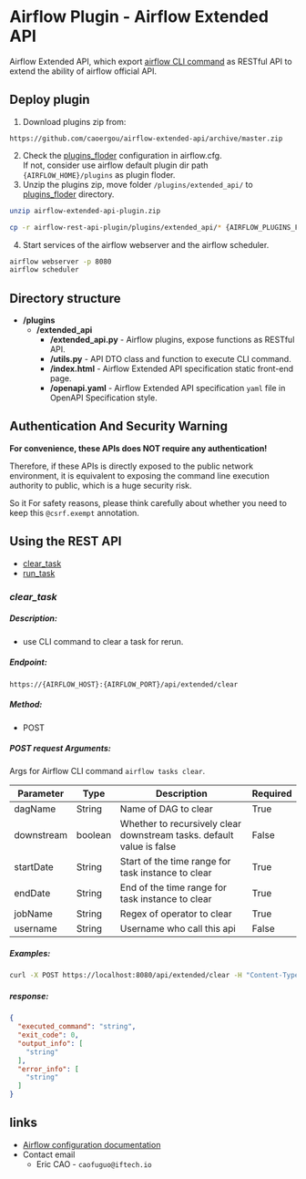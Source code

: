 # Airflow Plugin - Airflow Extended API

Airflow Extended API, which
export [airflow CLI command](https://airflow.apache.org/docs/apache-airflow/2.0.2/cli-and-env-variables-ref.html) as
RESTful API to extend the ability of airflow official API.

## Deploy plugin

1. Download plugins zip from:

```url
https://github.com/caoergou/airflow-extended-api/archive/master.zip
```

2. Check the [plugins_floder](http://airflow.apache.org/docs/2.0.2/configurations-ref.html#plugins-folder)
   configuration in airflow.cfg.    
   If not, consider use airflow default plugin dir path `{AIRFLOW_HOME}/plugins` as plugin floder.
3. Unzip the plugins zip, move folder `/plugins/extended_api/`
   to [plugins_floder](http://airflow.apache.org/docs/2.0.2/configurations-ref.html#plugins-folder) directory.

```bash
unzip airflow-extended-api-plugin.zip

cp -r airflow-rest-api-plugin/plugins/extended_api/* {AIRFLOW_PLUGINS_FOLDER}
```

4. Start services of the airflow webserver and the airflow scheduler.

```bash
airflow webserver -p 8080
airflow scheduler
```

## Directory structure

- **/plugins**
    - **/extended_api**
        - **/extended_api.py** - Airflow plugins, expose functions as RESTful API.
        - **/utils.py** - API DTO class and function to execute CLI command.
        - **/index.html** - Airflow Extended API specification static front-end page.
        - **/openapi.yaml** - Airflow Extended API specification `yaml` file in OpenAPI Specification style.

## Authentication And Security Warning

**For convenience, these APIs does NOT require any authentication!**

Therefore, if these APIs is directly exposed to the public network environment, it is equivalent to exposing the command
line execution authority to public, which is a huge security risk.

So it For safety reasons, please think carefully about whether you need to keep this `@csrf.exempt` annotation.

## Using the REST API

- [clear_task](#clear_task)
- [run_task](#run_task)

### ***<span id="clear_task">clear_task</span>***

##### Description:

- use CLI command to clear a task for rerun.

##### Endpoint:

```text
https://{AIRFLOW_HOST}:{AIRFLOW_PORT}/api/extended/clear
```

##### Method:

- POST

##### POST request Arguments:

Args for Airflow CLI command `airflow tasks clear`.

| Parameter  | Type               | Description                                                           | Required |
|------------|--------------------|-----------------------------------------------------------------------|----------|
| dagName    | String             | Name of DAG to clear                                                  | True     |
| downstream | boolean            | Whether to recursively clear downstream tasks. default value is false | False    |
| startDate  | <date-time> String | Start of the time range for task instance to clear                    | True     |
| endDate    | <date-time> String | End of the time range for task instance to clear                      | True     |
| jobName    | String             | Regex of operator to clear                                            | True     |
| username   | String             | Username who call this api                                            | False    |

##### Examples:

```bash
curl -X POST https://localhost:8080/api/extended/clear -H "Content-Type: application/json" -d '{"dagName": "string","downstream": true,"endDate": "2019-08-24T14:15:22Z","jobName": "string","startDate": "2019-08-24T14:15:22Z","username": "Knowhere API"}'
```

##### response:

```json
{
  "executed_command": "string",
  "exit_code": 0,
  "output_info": [
    "string"
  ],
  "error_info": [
    "string"
  ]
}
```

## links

- [Airflow configuration documentation](https://airflow.apache.org/docs/stable/configurations-ref.html)
- Contact email
    - Eric CAO - `caofuguo@iftech.io`
